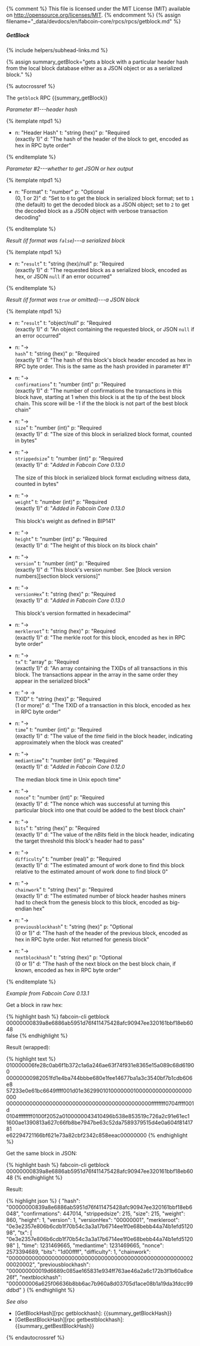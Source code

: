 {% comment %}
This file is licensed under the MIT License (MIT) available on
http://opensource.org/licenses/MIT.
{% endcomment %}
{% assign filename="_data/devdocs/en/fabcoin-core/rpcs/rpcs/getblock.md" %}

##### GetBlock
{% include helpers/subhead-links.md %}

{% assign summary_getBlock="gets a block with a particular header hash from the local block database either as a JSON object or as a serialized block." %}

{% autocrossref %}

The `getblock` RPC {{summary_getBlock}}

*Parameter #1---header hash*

{% itemplate ntpd1 %}
- n: "Header Hash"
  t: "string (hex)"
  p: "Required<br>(exactly 1)"
  d: "The hash of the header of the block to get, encoded as hex in RPC byte order"

{% enditemplate %}

*Parameter #2---whether to get JSON or hex output*

{% itemplate ntpd1 %}
- n: "Format"
  t: "number"
  p: "Optional<br>(0, 1 or 2)"
  d: "Set to `0` to get the block in serialized block format; set to `1` (the default) to get the decoded block as a JSON object; set to `2` to get the decoded block as a JSON object with verbose transaction decoding"

{% enditemplate %}

*Result (if format was `false`)---a serialized block*

{% itemplate ntpd1 %}
- n: "`result`"
  t: "string (hex)/null"
  p: "Required<br>(exactly 1)"
  d: "The requested block as a serialized block, encoded as hex, or JSON `null` if an error occurred"

{% enditemplate %}

*Result (if format was `true` or omitted)---a JSON block*

{% itemplate ntpd1 %}
- n: "`result`"
  t: "object/null"
  p: "Required<br>(exactly 1)"
  d: "An object containing the requested block, or JSON `null` if an error occurred"

- n: "→<br>`hash`"
  t: "string (hex)"
  p: "Required<br>(exactly 1)"
  d: "The hash of this block's block header encoded as hex in RPC byte order.  This is the same as the hash provided in parameter #1"

- n: "→<br>`confirmations`"
  t: "number (int)"
  p: "Required<br>(exactly 1)"
  d: "The number of confirmations the transactions in this block have, starting at 1 when this block is at the tip of the best block chain.  This score will be -1 if the the block is not part of the best block chain"

- n: "→<br>`size`"
  t: "number (int)"
  p: "Required<br>(exactly 1)"
  d: "The size of this block in serialized block format, counted in bytes"

- n: "→<br>`strippedsize`"
  t: "number (int)"
  p: "Required<br>(exactly 1)"
  d: "*Added in Fabcoin Core 0.13.0*<br><br>The size of this block in serialized block format excluding witness data, counted in bytes"  
  
- n: "→<br>`weight`"
  t: "number (int)"
  p: "Required<br>(exactly 1)"
  d: "*Added in Fabcoin Core 0.13.0*<br><br>This block's weight as defined in BIP141"  
  
- n: "→<br>`height`"
  t: "number (int)"
  p: "Required<br>(exactly 1)"
  d: "The height of this block on its block chain"

- n: "→<br>`version`"
  t: "number (int)"
  p: "Required<br>(exactly 1)"
  d: "This block's version number.  See [block version numbers][section block versions]"

- n: "→<br>`versionHex`"
  t: "string (hex)"
  p: "Required<br>(exactly 1)"
  d: "*Added in Fabcoin Core 0.13.0*<br><br>This block's version formatted in hexadecimal"
  
- n: "→<br>`merkleroot`"
  t: "string (hex)"
  p: "Required<br>(exactly 1)"
  d: "The merkle root for this block, encoded as hex in RPC byte order"

- n: "→<br>`tx`"
  t: "array"
  p: "Required<br>(exactly 1)"
  d: "An array containing the TXIDs of all transactions in this block.  The transactions appear in the array in the same order they appear in the serialized block"

- n: "→ →<br>TXID"
  t: "string (hex)"
  p: "Required<br>(1 or more)"
  d: "The TXID of a transaction in this block, encoded as hex in RPC byte order"

- n: "→<br>`time`"
  t: "number (int)"
  p: "Required<br>(exactly 1)"
  d: "The value of the *time* field in the block header, indicating approximately when the block was created"

- n: "→<br>`mediantime`"
  t: "number (int)"
  p: "Required<br>(exactly 1)"
  d: "*Added in Fabcoin Core 0.12.0*<br><br>The median block time in Unix epoch time"  

- n: "→<br>`nonce`"
  t: "number (int)"
  p: "Required<br>(exactly 1)"
  d: "The nonce which was successful at turning this particular block into one that could be added to the best block chain"

- n: "→<br>`bits`"
  t: "string (hex)"
  p: "Required<br>(exactly 1)"
  d: "The value of the *nBits* field in the block header, indicating the target threshold this block's header had to pass"

- n: "→<br>`difficulty`"
  t: "number (real)"
  p: "Required<br>(exactly 1)"
  d: "The estimated amount of work done to find this block relative to the estimated amount of work done to find block 0"

- n: "→<br>`chainwork`"
  t: "string (hex)"
  p: "Required<br>(exactly 1)"
  d: "The estimated number of block header hashes miners had to check from the genesis block to this block, encoded as big-endian hex"

- n: "→<br>`previousblockhash`"
  t: "string (hex)"
  p: "Optional<br>(0 or 1)"
  d: "The hash of the header of the previous block, encoded as hex in RPC byte order.  Not returned for genesis block"

- n: "→<br>`nextblockhash`"
  t: "string (hex)"
  p: "Optional<br>(0 or 1)"
  d: "The hash of the next block on the best block chain, if known, encoded as hex in RPC byte order"

{% enditemplate %}

*Example from Fabcoin Core 0.13.1*

Get a block in raw hex:

{% highlight bash %}
fabcoin-cli getblock \
            00000000839a8e6886ab5951d76f411475428afc90947ee320161bbf18eb6048 \
            false
{% endhighlight %}

Result (wrapped):

{% highlight text %}
010000006fe28c0ab6f1b372c1a6a246ae63f74f931e8365e15a089c68d61900\
00000000982051fd1e4ba744bbbe680e1fee14677ba1a3c3540bf7b1cdb606e8\
57233e0e61bc6649ffff001d01e3629901010000000100000000000000000000\
00000000000000000000000000000000000000000000ffffffff0704ffff001d\
0104ffffffff0100f2052a0100000043410496b538e853519c726a2c91e61ec1\
1600ae1390813a627c66fb8be7947be63c52da7589379515d4e0a604f8141781\
e62294721166bf621e73a82cbf2342c858eeac00000000
{% endhighlight %}

Get the same block in JSON:

{% highlight bash %}
fabcoin-cli getblock \
            00000000839a8e6886ab5951d76f411475428afc90947ee320161bbf18eb6048
{% endhighlight %}

Result:

{% highlight json %}
{
	"hash": "00000000839a8e6886ab5951d76f411475428afc90947ee320161bbf18eb6048",
	"confirmations": 447014,
	"strippedsize": 215,
	"size": 215,
	"weight": 860,
	"height": 1,
	"version": 1,
	"versionHex": "00000001",
	"merkleroot": "0e3e2357e806b6cdb1f70b54c3a3a17b6714ee1f0e68bebb44a74b1efd512098",
	"tx": [
		"0e3e2357e806b6cdb1f70b54c3a3a17b6714ee1f0e68bebb44a74b1efd512098"
	],
	"time": 1231469665,
	"mediantime": 1231469665,
	"nonce": 2573394689,
	"bits": "1d00ffff",
	"difficulty": 1,
	"chainwork": "0000000000000000000000000000000000000000000000000000000200020002",
	"previousblockhash": "000000000019d6689c085ae165831e934ff763ae46a2a6c172b3f1b60a8ce26f",
	"nextblockhash": "000000006a625f06636b8bb6ac7b960a8d03705d1ace08b1a19da3fdcc99ddbd"
}
{% endhighlight %}

*See also*

* [GetBlockHash][rpc getblockhash]: {{summary_getBlockHash}}
* [GetBestBlockHash][rpc getbestblockhash]: {{summary_getBestBlockHash}}

{% endautocrossref %}

